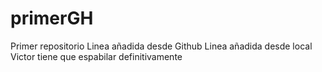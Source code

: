 # primerGH
Primer repositorio
Linea añadida desde Github
Linea añadida desde local
Victor tiene que espabilar definitivamente